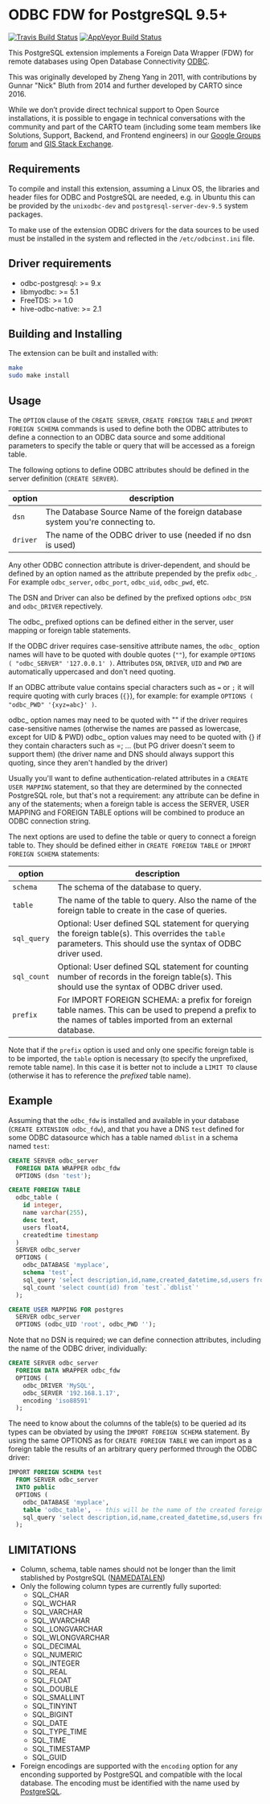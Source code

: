 ODBC FDW for PostgreSQL 9.5+ 
============================
[![Travis Build Status](https://travis-ci.org/CartoDB/odbc_fdw.svg?branch=master)](https://travis-ci.org/CartoDB/odbc_fdw)
[![AppVeyor Build Status](https://ci.appveyor.com/api/projects/status/github/mlt/odbc_fdw?branch=appveyor&svg=true)](https://ci.appveyor.com/project/PurpleI2P/odbc-fdw "Get your fresh Windows build here!")

This PostgreSQL extension implements a Foreign Data Wrapper (FDW) for
remote databases using Open Database Connectivity [ODBC](http://msdn.microsoft.com/en-us/library/ms714562(v=VS.85).aspx).

This was originally developed by Zheng Yang in 2011,
with contributions by Gunnar "Nick" Bluth from 2014
and further developed by CARTO since 2016.

While we don’t provide direct technical support to Open Source
installations, it is possible to engage in technical conversations
with the community and part of the CARTO team (including some team
members like Solutions, Support, Backend, and Frontend engineers) in
our [Google Groups
forum](https://groups.google.com/forum/#!forum/cartodb) and [GIS Stack
Exchange](https://gis.stackexchange.com/questions/tagged/carto).

Requirements
------------

To compile and install this extension, assuming a Linux OS,
the libraries and header files for ODBC and PostgreSQL are needed,
e.g. in Ubuntu this can be provided by the `unixodbc-dev`
and `postgresql-server-dev-9.5` system packages.

To make use of the extension ODBC drivers for the data sources to
be used must be installed in the system and reflected
in the `/etc/odbcinst.ini` file.

Driver requirements
--------------------

- odbc-postgresql: >= 9.x
- libmyodbc: >=  5.1
- FreeTDS: >= 1.0
- hive-odbc-native: >= 2.1

Building and Installing
-----------------------

The extension can be built and installed with:

```sh
make
sudo make install
```

Usage
-----

The `OPTION` clause of the `CREATE SERVER`, `CREATE FOREIGN TABLE`
and  `IMPORT FOREIGN SCHEMA` commands is used to define both
the ODBC attributes to define a connection to an ODBC data source
and some additional parameters to specify the table or query that
will be accessed as a foreign table.

The following options to define ODBC attributes should be defined in
the server definition (`CREATE SERVER`).

option   | description
-------- | -----------
`dsn`    | The Database Source Name of the foreign database system you're connecting to.
`driver` | The name of the ODBC driver to use (needed if no dsn is used)

Any other ODBC connection attribute is driver-dependent, and should be defined by
an option named as the attribute prepended by the prefix `odbc_`.
For example `odbc_server`,   `odbc_port`, `odbc_uid`, `odbc_pwd`, etc.

The DSN and Driver can also be defined by the prefixed options
`odbc_DSN`  and `odbc_DRIVER` repectively.

The odbc_ prefixed options can be defined either in the server, user mapping
or foreign table statements.

If the ODBC driver requires case-sensitive attribute names, the
`odbc_` option names will have to be quoted with double quotes (`""`),
for example `OPTIONS ( "odbc_SERVER" '127.0.0.1' )`.
Attributes `DSN`, `DRIVER`, `UID` and `PWD` are automatically uppercased
and don't need quoting.

If an ODBC attribute value contains special characters such as `=` or `;`
it will require quoting with curly braces (`{}`), for example:
for example `OPTIONS ( "odbc_PWD" '{xyz=abc}' )`.

odbc_ option names may need to be quoted with "" if the driver
requires case-sensitive names (otherwise the names are passed as lowercase,
except for UID & PWD)
odbc_ option values may need to be quoted with {} if they contain
characters such as =; ...
(but PG driver doesn't seem to support them)
(the driver name and DNS should always support this quoting, since they aren't
handled by the driver)


Usually you'll want to define authentication-related attributes
in a `CREATE USER MAPPING` statement, so that they are determined by
the connected PostgreSQL role, but that's not a requirement: any attribute
can be define in any of the statements; when a foreign table is access
the SERVER, USER MAPPING and FOREIGN TABLE options will be combined
to produce an ODBC connection string.

The next options are used to define the table or query to connect a
foreign table to. They should be defined either in `CREATE FOREIGN TABLE`
or `IMPORT FOREIGN SCHEMA` statements:

option     | description
---------- | -----------
`schema`   | The schema of the database to query.
`table`    | The name of the table to query. Also the name of the foreign table to create in the case of queries.
`sql_query`| Optional: User defined SQL statement for querying the foreign table(s). This overrides the `table` parameters. This should use the syntax of ODBC driver used.
`sql_count`| Optional: User defined SQL statement for counting number of records in the foreign table(s). This should use the syntax of ODBC driver used.
`prefix`   | For IMPORT FOREIGN SCHEMA: a prefix for foreign table names. This can be used to prepend a prefix to the names of tables imported from an external database.

Note that if the `prefix` option is used and only one specific foreign table is to be imported,
the `table` option is necessary (to specify the unprefixed, remote table name). In this case
it is better not to include a `LIMIT TO` clause (otherwise it has to reference the *prefixed* table name).

Example
-------

Assuming that the `odbc_fdw` is installed and available
in your database (`CREATE EXTENSION odbc_fdw`), and that
you have a DNS `test` defined for some ODBC datasource which
has a table named `dblist` in a schema named `test`:

```sql
CREATE SERVER odbc_server
  FOREIGN DATA WRAPPER odbc_fdw
  OPTIONS (dsn 'test');

CREATE FOREIGN TABLE
  odbc_table (
    id integer,
    name varchar(255),
    desc text,
    users float4,
    createdtime timestamp
  )
  SERVER odbc_server
  OPTIONS (
    odbc_DATABASE 'myplace',
    schema 'test',
    sql_query 'select description,id,name,created_datetime,sd,users from `test`.`dblist`',
    sql_count 'select count(id) from `test`.`dblist`'
  );

CREATE USER MAPPING FOR postgres
  SERVER odbc_server
  OPTIONS (odbc_UID 'root', odbc_PWD '');
```

Note that no DSN is required; we can define connection attributes,
including the name of the ODBC driver, individually:

```sql
CREATE SERVER odbc_server
  FOREIGN DATA WRAPPER odbc_fdw
  OPTIONS (
    odbc_DRIVER 'MySQL',
	odbc_SERVER '192.168.1.17',
	encoding 'iso88591'
  );
```

The need to know about the columns of the table(s) to be queried
ad its types can be obviated by using the `IMPORT FOREIGN SCHEMA`
statement. By using the same OPTIONS as for `CREATE FOREIGN TABLE`
we can import as a foreign table the results of an arbitrary
query performed through the ODBC driver:

```sql
IMPORT FOREIGN SCHEMA test
  FROM SERVER odbc_server
  INTO public
  OPTIONS (
    odbc_DATABASE 'myplace',
    table 'odbc_table', -- this will be the name of the created foreign table
    sql_query 'select description,id,name,created_datetime,sd,users from `test`.`dblist`'
  );
```

LIMITATIONS
-----------

* Column, schema, table names should not be longer than the limit stablished by
  PostgreSQL ([NAMEDATALEN](https://www.postgresql.org/docs/9.5/static/sql-syntax-lexical.html#SQL-SYNTAX-IDENTIFIERS))
* Only the following column types are currently fully suported:
  - SQL_CHAR
  - SQL_WCHAR
  - SQL_VARCHAR
  - SQL_WVARCHAR
  - SQL_LONGVARCHAR
  - SQL_WLONGVARCHAR
  - SQL_DECIMAL
  - SQL_NUMERIC
  - SQL_INTEGER
  - SQL_REAL
  - SQL_FLOAT
  - SQL_DOUBLE
  - SQL_SMALLINT
  - SQL_TINYINT
  - SQL_BIGINT
  - SQL_DATE
  - SQL_TYPE_TIME
  - SQL_TIME
  - SQL_TIMESTAMP
  - SQL_GUID
* Foreign encodings are supported with the  `encoding` option
  for any enconding supported by PostgreSQL and compatible with the
  local database. The encoding must be identified with the
  name used by [PostgreSQL](https://www.postgresql.org/docs/9.5/static/multibyte.html).
